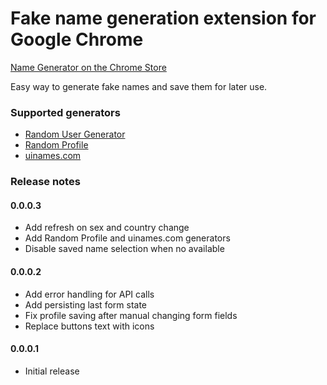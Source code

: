 # Fake name generation extension for Google Chrome

[Name Generator on the Chrome Store](https://chrome.google.com/webstore/detail/name-generator/ldkklmldmddiahpjfablcmabdfhodpbi)

Easy way to generate fake names and save them for later use.

### Supported generators

* [Random User Generator](https://randomuser.me/)
* [Random Profile](http://randomprofile.com/)
* [uinames.com](https://uinames.com/)

### Release notes

#### 0.0.0.3
 
 - Add refresh on sex and country change
 - Add Random Profile and uinames.com generators
 - Disable saved name selection when no available

#### 0.0.0.2

 - Add error handling for API calls
 - Add persisting last form state
 - Fix profile saving after manual changing form fields
 - Replace buttons text with icons

#### 0.0.0.1

 - Initial release
 